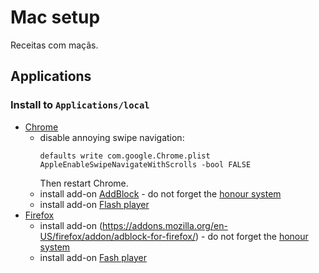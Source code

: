 # Mac setup
Receitas com maçãs.

## Applications

### Install to `Applications/local`
- [Chrome](https://www.google.com/chrome/browser/features.html)
  - disable annoying swipe navigation:
    ```
    defaults write com.google.Chrome.plist AppleEnableSwipeNavigateWithScrolls -bool FALSE
    ```
    Then restart Chrome.
  - install add-on [AddBlock](https://chrome.google.com/webstore/detail/adblock/gighmmpiobklfepjocnamgkkbiglidom) - do not forget the [honour system](https://getadblock.com/installed)
  - install add-on [Flash player](https://get.adobe.com/flashplayer/download/?installer=FP_27_Mac_for_Opera_and_Chromium_-_PPAPI&stype=7755&standalone=1)
- [Firefox](https://www.mozilla.org/en-GB/firefox/new/)
  - install add-on (https://addons.mozilla.org/en-US/firefox/addon/adblock-for-firefox/) - do not forget the [honour system](https://getadblock.com/installed)
  - install add-on [Fash player](https://get.adobe.com/flashplayer/?installer=FP_27_Mac_for_Safari_and_Firefox_-_NPAPI&stype=7755&standalone=1)
